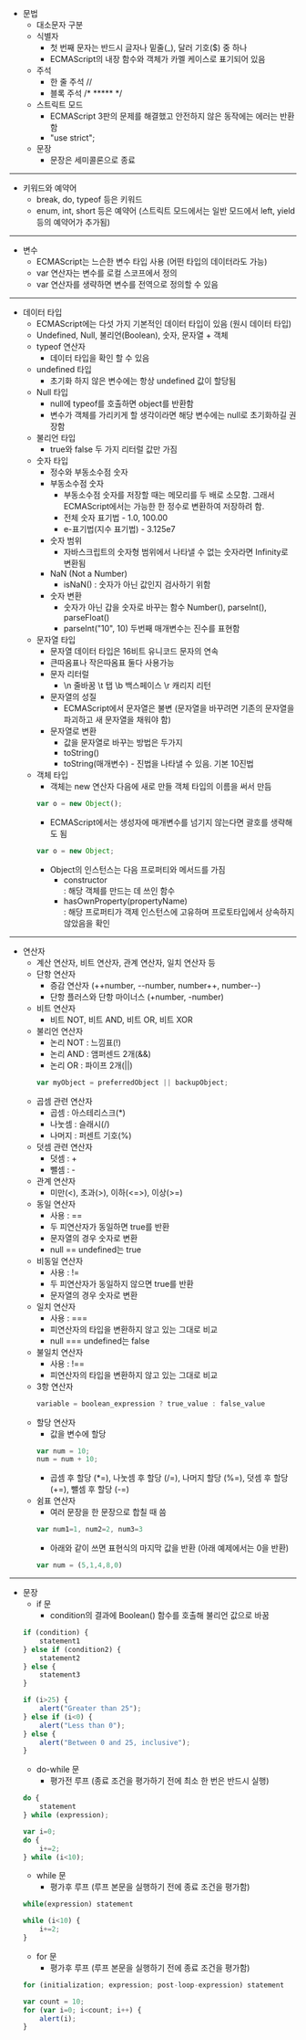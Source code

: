 - 문법  
    - 대소문자 구분  
    - 식별자  
        - 첫 번째 문자는 반드시 글자나 밑줄(_), 달러 기호($) 중 하나
        - ECMAScript의 내장 함수와 객체가 카멜 케이스로 표기되어 있음
    - 주석
        - 한 줄 주석 //
        - 블록 주석 /* ***** */
    - 스트릭트 모드
        - ECMAScript 3판의 문제를 해결했고 안전하지 않은 동작에는 에러는 반환함
        - "use strict";
    - 문장
        - 문장은 세미콜론으로 종료
---
- 키워드와 예약어
    - break, do, typeof 등은 키워드
    - enum, int, short 등은 예약어 (스트릭트 모드에서는 일반 모드에서 left, yield 등의 예약어가 추가됨)
---
- 변수
    - ECMAScript는 느슨한 변수 타입 사용 (어떤 타입의 데이터라도 가능)
    - var 연산자는 변수를 로컬 스코프에서 정의
    - var 연산자를 생략하면 변수를 전역으로 정의할 수 있음
---
- 데이터 타입
    - ECMAScript에는 다섯 가지 기본적인 데이터 타입이 있음 (원시 데이터 타입)
    - Undefined, Null, 불리언(Boolean), 숫자, 문자열 + 객체
    - typeof 연산자
        - 데이터 타입을 확인 할 수 있음  
    - undefined 타입
        - 초기화 하지 않은 변수에는 항상 undefined 값이 할당됨
    - Null 타입
        - null에 typeof를 호출하면 object를 반환함
        - 변수가 객체를 가리키게 할 생각이라면 해당 변수에는 null로 초기화하길 권장함
    - 불리언 타입
        - true와 false 두 가지 리터럴 값만 가짐
    - 숫자 타입
        - 정수와 부동소수점 숫자
        - 부동소수점 숫자
            - 부동소수점 숫자를 저장할 때는 메모리를 두 배로 소모함. 그래서 ECMAScript에서는 가능한 한 정수로 변환하여 저장하려 함.
            - 전체 숫자 표기법 - 1.0, 100.00
            - e-표기법(지수 표기법) - 3.125e7
        - 숫자 범위
            - 자바스크립트의 숫자형 범위에서 나타낼 수 없는 숫자라면 Infinity로 변환됨
        - NaN (Not a Number)
            - isNaN() : 숫자가 아닌 값인지 검사하기 위함
        - 숫자 변환
            - 숫자가 아닌 갑을 숫자로 바꾸는 함수 Number(), parseInt(), parseFloat()
            - parseInt("10", 10) 두번째 매개변수는 진수를 표현함
    - 문자열 타입
        - 문자열 데이터 타입은 16비트 유니코드 문자의 연속
        - 큰따옴표나 작은따옴표 둘다 사용가능
        - 문자 리터럴
            - \n 줄바꿈 \t 탭 \b 백스페이스 \r 캐리지 리턴
        - 문자열의 성질
            - ECMAScript에서 문자열은 불변 (문자열을 바꾸려면 기존의 문자열을 파괴하고 새 문자열을 채워야 함)
        - 문자열로 변환
            - 값을 문자열로 바꾸는 방법은 두가지
            - toString()
            - toString(매개변수) - 진법을 나타낼 수 있음. 기본 10진법
    - 객체 타입
        - 객체는 new 연산자 다음에 새로 만들 객체 타입의 이름을 써서 만듬  
        ```javascript
        var o = new Object();
        ```
        - ECMAScript에서는 생성자에 매개변수를 넘기지 않는다면 괄호를 생략해도 됨  
        ```javascript
        var o = new Object;
        ```
        - Object의 인스턴스는 다음 프로퍼티와 메서드를 가짐
            - constructor  
            : 해당 객체를 만드는 데 쓰인 함수
            - hasOwnProperty(propertyName)  
            : 해당 프로퍼티가 객제 인스턴스에 고유하며 프로토타입에서 상속하지 않았음을 확인
---
- 연산자  
    - 계산 연산자, 비트 연산자, 관계 연산자, 일치 연산자 등
    - 단항 연산자
        - 증감 연산자 (++number, --number, number++, number--)
        - 단항 플러스와 단항 마이너스 (+number, -number)
    - 비트 연산자
        - 비트 NOT, 비트 AND, 비트 OR, 비트 XOR
    - 불리언 연산자
        - 논리 NOT : 느낌표(!) 
        - 논리 AND : 앰퍼센드 2개(&&)
        - 논리 OR : 파이프 2개(||)  
        ```javascript
        var myObject = preferredObject || backupObject;
        ```
    - 곱셈 관련 연산자
        - 곱셈 : 아스테리스크(*)
        - 나눗셈 : 슬래시(/)
        - 나머지 : 퍼센트 기호(%)
    - 덧셈 관련 연산자
        - 덧셈 : +
        - 뺄셈 : -
    - 관계 연산자
        - 미만(<), 초과(>), 이하(<=>), 이상(>=)
    - 동일 연산자
        - 사용 : ==
        - 두 피연산자가 동일하면 true를 반환
        - 문자열의 경우 숫자로 변환
        - null == undefined는 true
    - 비동일 연산자
        - 사용 : !=
        - 두 피연산자가 동일하지 않으면 true를 반환
        - 문자열의 경우 숫자로 변환
    - 일치 연산자
        - 사용 : ===
        - 피연산자의 타입을 변환하지 않고 있는 그대로 비교
        - null === undefined는 false
    - 불일치 연산자
        - 사용 : !==
        - 피연산자의 타입을 변환하지 않고 있는 그대로 비교
    - 3항 연산자  
        ```javascript  
        variable = boolean_expression ? true_value : false_value
        ```
    - 할당 연산자  
        - 값을 변수에 할당
        ```javascript
        var num = 10;
        num = num + 10;
        ```
        - 곱셈 후 할당 (*=), 나눗셈 후 할당 (/=), 나머지 할당 (%=), 덧셈 후 할당 (+=), 뺄셈 후 할당 (-=)
    - 쉼표 연산자
        - 여러 문장을 한 문장으로 합칠 때 씀
        ```javascript
        var num1=1, num2=2, num3=3
        ```
        - 아래와 같이 쓰면 표현식의 마지막 값을 반환 (아래 예제에서는 0을 반환)
        ```javascript
        var num = (5,1,4,8,0)
        ```
---
- 문장
    - if 문
        - condition의 결과에 Boolean() 함수를 호출해 불리언 값으로 바꿈
    ```javascript
    if (condition) {
        statement1
    } else if (condition2) {
        statement2
    } else {
        statement3
    }
    ```
    ```javascript
    if (i>25) {
        alert("Greater than 25");
    } else if (i<0) {
        alert("Less than 0");
    } else {
        alert("Between 0 and 25, inclusive");
    }
    ```
    - do-while 문  
        - 평가전 루프 (종료 조건을 평가하기 전에 최소 한 번은 반드시 실행)
    ```javascript
    do {
        statement
    } while (expression);
    ```
    ```javascript
    var i=0;
    do {
        i+=2;
    } while (i<10);
    ``` 
    - while 문
        - 평가후 루프 (루프 본문을 실행하기 전에 종료 조건을 평가함)
    ```javascript
    while(expression) statement
    ```
    ```javascript
    while (i<10) {
        i+=2;
    }
    ```
    - for 문
        - 평가후 루프 (루프 본문을 실행하기 전에 종료 조건을 평가함)
    ```javascript
    for (initialization; expression; post-loop-expression) statement
    ```
    ```javascript
    var count = 10;
    for (var i=0; i<count; i++) {
        alert(i);
    }
    ```